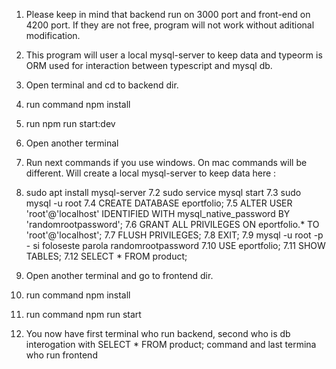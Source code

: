 1. Please keep in mind that backend run on 3000 port and front-end on 4200 port. If they are not free, program will not work without aditional modification.
2. This program will user a local mysql-server to keep data and typeorm is ORM used for interaction between typescript and mysql db.
3.  Open terminal and cd to backend dir.
4. run command npm install
5. run npm run start:dev
6. Open another terminal
7. Run next commands if you use  windows. On mac commands will be different. Will create a local mysql-server to keep data here :
   
8. sudo apt install mysql-server
7.2 sudo service mysql start
7.3 sudo mysql -u root
7.4 CREATE DATABASE eportfolio;
7.5 ALTER USER 'root'@'localhost' IDENTIFIED WITH mysql_native_password BY 'randomrootpassword';
7.6 GRANT ALL PRIVILEGES ON eportfolio.* TO 'root'@'localhost';
7.7 FLUSH PRIVILEGES;
7.8 EXIT;
7.9 mysql -u root -p     - si foloseste parola randomrootpassword
7.10 USE eportfolio;
7.11 SHOW TABLES;
7.12 SELECT * FROM product;

8. Open another terminal  and go to frontend dir.
9. run command npm install
10. run command npm run start
1. You now have first terminal who run backend, second who  is db interogation with  SELECT * FROM product; command and last termina who run frontend
